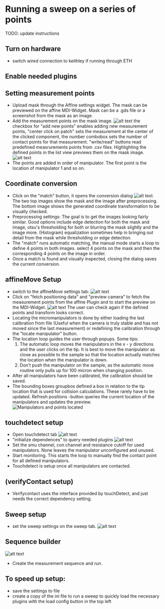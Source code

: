 # Running a sweep on a series of points
TODO: update instructions
## Turn on hardware
- switch wired connection to keithley if running through ETH

## Enable needed plugins

## Setting measurement points
- Upload mask through the Affine settings widget. The mask can be previewed on the affine MDI-Widget. Mask can be a .gds file or a screenshot from the mask as an image.
- Add the measurement points on the mask image. ![alt text](rsc/affine.png) the checkbox for "add new points" enables adding new measurement points, "center click on patch" sets the measurement at the center of the clicked component, the number combobox sets the number of contact points for that measurement. "write/read" buttons read predefined measrurements points from .csv files. Highlighting the defined points in the list view previews them on the mask image.![alt text](rsc/defined_points.png)
- The points are added in order of manipulator. The first point is the location of manipulator 1 and so on.

##  Coordinate conversion
- Click on the "match" button, it opens the conversion dialog ![alt text](rsc/match_dialog.png). The two top images show the mask and the image after preprocessing. The bottom image shows the generated coordinate transformation to be visually checked. 
- Preprocessing settings: The goal is to get the images looking fairly similar. Good options include edge detection for both the mask and image, otsu's thresholding for both or blurring the mask slightly and the image more. (Histogram) equalization sometimes help in bringing out detail from the mask while thresholding or edge detection.
- The "match" runs automatic matching, the manual mode starts a loop to define 4 points in both images. select 4 points on the mask and then the corresponding 4 points on the image in order.
- Once a match is found and visually inspected, closing the dialog saves the current conversion.

## affineMove Setup
- switch to the affineMove settings tab: ![alt text](rsc/affineMove.png)
- Click on "fetch positioning data" and "preview camera" to fetch the measurement points from the affine Plugin and to start the preview on the MDI-Widget. ![alt text](rsc/affineMoveMDI.png) The user can check again if the defined points and transform looks correct.
- Locating the micromanipulators is done by either loading the last calibration from file (Useful when the camera is truly stable and has not moved since the last measurement) or redefining the calibration through the "locate manipulator" button.
- The location loop guides the user through popups. Some tips:
    1. The automatic loop moves the manipulators in the x - y directions and the user clicks on the tip. It is best to move the manipulator as close as possible to the sample so that the location actually matches the location when the manipulator is down. 
    2. Don't push the manipulator on the sample, as the automatic move routine only pulls up for 100 micron when changing position.
- After all manipulators have been calibrated, the calibration should be saved. 
- The bounding boxes groupbox defined a box in relation to the tip location that is used for collision calculations. These rarely have to be updated. Refresh positions -button queries the current location of the manipulators and updates the preview. 
![Manipulators and points located](rsc/manipulators_located.png)

## touchdetect setup
- Open touchdetect tab ![alt text](rsc/touchDetect_not_setup.png)
- "initialize dependences" to query needed plugins ![alt text](rsc/touchDetect_setup.png)
- Set the smu channel, con channel and resistance cutoff for used manipulators. None leaves the manipulator unconfigured and unused.
- Start monitoring. This starts the loop to manually find the contact point for all defined manipulators.
- Touchdetect is setup once all manipulators are contacted.

## (verifyContact setup)
- Verifycontact uses the interface provided by touchDetect, and just needs the correct dependency setting.

## Sweep setup
- set the sweep settings on the sweep tab. ![alt text](rsc/sweep.png)

## Sequence builder
![alt text](rsc/seqbuilder.png)
- Create the measurement sequence and run. 

## To speed up setup:
- save the settings to file
- create a copy of the ini file to run a sweep to quickly load the necessary plugins with the load config button in the top left